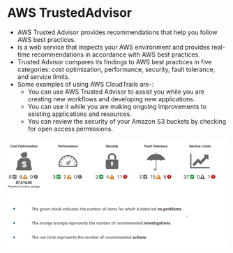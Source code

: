 # AWS TrustedAdvisor

- AWS Trusted Advisor provides recommendations that help you follow AWS best practices.
- is a web service that inspects your AWS environment and provides real-time recommendations in accordance with AWS best practices.
- Trusted Advisor compares its findings to AWS best practices in five categories: cost optimization, performance, security, fault tolerance, and service limits.
- Some examples of using AWS CloudTrails are-:
  - You can use AWS Trusted Advisor to assist you while you are creating new workflows and developing new applications.
  - You can use it while you are making ongoing improvements to existing applications and resources.
  - You can review the security of your Amazon S3 buckets by checking for open access permissions.

![TrustedAdvisor](../Images/AWS%20Trusted%20Advisor.png)